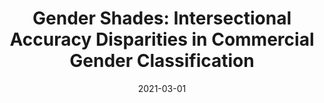 ---
title: "Gender Shades: Intersectional Accuracy Disparities in Commercial Gender Classification"
authors:
    - "Joy Buolamwini"
    - "Timnit Gebru"
categories: 
    - "algorithms"
    - "AI"
    - "gender"
    - "race"
link: "http://proceedings.mlr.press/v81/buolamwini18a/buolamwini18a.pdf"
date: "2021-03-01"
---